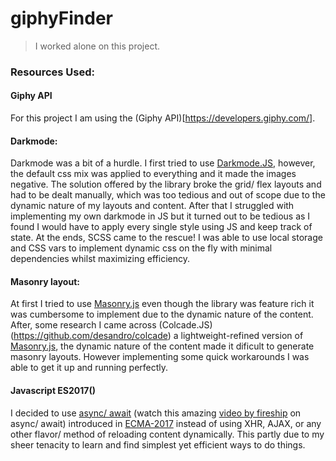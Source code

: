 # giphyFinder
> I worked alone on this project.

### Resources Used:
#### Giphy API
For this project I am using the (Giphy API)[https://developers.giphy.com/].

#### Darkmode:
Darkmode was a bit of a hurdle. I first tried to use [Darkmode.JS](https://darkmodejs.learn.uno/), however, the default css mix was applied to everything and it made the images negative. The solution offered by the library broke the grid/ flex layouts and had to be dealt manually, which was too tedious and out of scope due to the dynamic nature of my layouts and content.
After that I struggled with implementing my own darkmode in JS but it turned out to be tedious as I found I would have to apply every single style using JS and keep track of state.
At the ends, SCSS came to the rescue! I was able to use local storage and CSS vars to implement dynamic css on the fly with minimal dependencies whilst maximizing efficiency.

#### Masonry layout:
At first I tried to use [Masonry.js](https://masonry.desandro.com/) even though the library was feature rich it was cumbersome to implement due to the dynamic nature of the content.
After, some research I came across (Colcade.JS)(https://github.com/desandro/colcade) a lightweight-refined version of [Masonry.js](https://masonry.desandro.com/), the dynamic nature of the content made it dificult to generate masonry layouts. However implementing some quick workarounds I was able to get it up and running perfectly.

#### Javascript ES2017()
I decided to use [async/ await](https://developer.mozilla.org/en-US/docs/Web/JavaScript/Reference/Statements/async_function) (watch this amazing [video by fireship](https://www.youtube.com/watch?v=vn3tm0quoqE) on async/ await) introduced in [ECMA-2017](https://www.ecma-international.org/ecma-262/8.0/#sec-async-function-definitions) instead of using XHR, AJAX, or any other flavor/ method of reloading content dynamically. This partly due to my sheer tenacity to learn and find simplest yet efficient ways to do things. 

